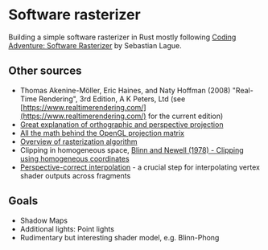# Software rasterizer

Building a simple software rasterizer in Rust mostly following
[Coding Adventure: Software Rasterizer](https://www.youtube.com/watch?v=yyJ-hdISgnw&t=2436s)
by Sebastian Lague.

## Other sources

- Thomas Akenine-Möller, Eric Haines, and Naty Hoffman (2008) "Real-Time Rendering", 3rd Edition, A K Peters, Ltd
  (see [https://www.realtimerendering.com/](https://www.realtimerendering.com/) for the current edition)
- [Great explanation of orthographic and perspective projection](https://www.youtube.com/watch?v=U0_ONQQ5ZNM)
- [All the math behind the OpenGL projection matrix](https://www.songho.ca/opengl/gl_projectionmatrix.html)
- [Overview of rasterization algorithm](https://www.scratchapixel.com/lessons/3d-basic-rendering/rasterization-practical-implementation/overview-rasterization-algorithm.html)
- Clipping in homogeneous space, [Blinn and Newell (1978) - Clipping using homogeneous coordinates](https://dl.acm.org/doi/10.1145/965139.807398)
- [Perspective-correct interpolation](https://www.comp.nus.edu.sg/%7Elowkl/publications/lowk_persp_interp_techrep.pdf) - a crucial step for interpolating vertex shader outputs across fragments

## Goals

- Shadow Maps
- Additional lights: Point lights
- Rudimentary but interesting shader model, e.g. Blinn-Phong
